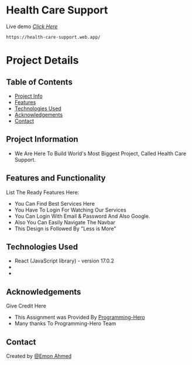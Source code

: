 # Health Care Support
Live demo [_Click Here_](https://health-care-support.web.app/)

```
https://health-care-support.web.app/
```


# Project Details

## Table of Contents
* [Project Info](#project-information)
* [Features](#features)
* [Technologies Used](#technologies-used)
* [Acknowledgements](#acknowledgements)
* [Contact](#contact)


## Project Information
- We Are Here To Build World's Most Biggest Project, Called Health Care Support.


## Features and Functionality
List The Ready Features Here:
- You Can Find Best Services Here
- You Have To Login For Watching Our Services
- You Can Login With Email & Password And Also Google.
- Also You Can Easily Navigate The Navbar
- This Design is Followed By "Less is More"


## Technologies Used
- React (JavaScript library) - version 17.0.2
- 
- 


## Acknowledgements
Give Credit Here
- This Assignment was Provided By [Programming-Hero](https://web.programming-hero.com/)
- Many thanks To Programming-Hero Team


## Contact
Created by [@Emon Ahmed](https://www.emonahmed.com/)
